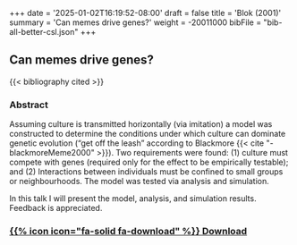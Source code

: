 +++
date = '2025-01-02T16:19:52-08:00'
draft = false
title = 'Blok (2001)'
summary = 'Can memes drive genes?'
weight = -20011000
bibFile = "bib-all-better-csl.json"
+++
<!-- Must include "bib" in filename: https://labs.loupbrun.ca/hugo-cite/usage/ -->

## Can memes drive genes?

<!-- 
{{< cite "blokCan2001" >}}

Idea: Can I specify bibFile here or below to prevent blackmoreMeme2000 from being filled in here?
Can happen when I edit blok00b.md, at least when running hugo server locally.
[Rik, 2025-01-02]
 -->
{{< bibliography cited >}}

### Abstract

Assuming culture is transmitted horizontally (via imitation) a model was constructed to determine the conditions under which culture can dominate genetic evolution (“get off the leash” according to Blackmore {{< cite "-blackmoreMeme2000" >}}). Two requirements were found: (1) culture must compete with genes (required only for the effect to be empirically testable); and (2) Interactions between individuals must be confined to small groups or neighbourhoods. The model was tested via analysis and simulation.

In this talk I will present the model, analysis, and simulation results. Feedback is appreciated. 


### [{{% icon icon="fa-solid fa-download" %}} Download](../blok01.pdf)